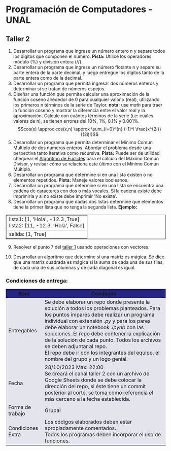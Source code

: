 # Programación de Computadores - UNAL

## Taller 2

1. Desarrollar un programa que ingrese un número entero n y separe todos los digitos que componen el número. **Pista:** Utilice los operadores módulo (%) y división entera (//).
2. Desarrollar un programa que ingrese un número flotante n y separe su parte entera de la parte decimal, y luego entregue los dígitos tanto de la parte entera como de la decimal.
3. Desarrollar un programa que permita ingresar dos números enteros y determinar si se tratan de números espejos.
4. Diseñar una función que permita calcular una aproximación de la función coseno alrededor de 0 para cualquier valor x (real), utilizando los primeros n términos de la serie de Taylor. **nota:** use *math* para traer la función coseno y mostrar la diferencia entre el valor real y la aproximación. Calcule con cuántos términos de la serie (i.e: cuáles valores de n), se tienen errores del 10%, 1%, 0.1% y 0.001%.
$$cos(x) \approx cos(x,n) \approx \sum_{i=0}^{n} (-1)^i \frac{x^{2i}}{(2i)!}$$
5. Desarrollar un programa que permita determinar el Minimo Comun Multiplo de dos numeros enteros. Abordar el problema desde una perpectiva tanto iterativa como recursiva. **Pista:** Puede ser de utilidad chequear el [Algoritmo de Euclides](https://es.wikipedia.org/wiki/Algoritmo_de_Euclides) para el cálculo del Máximo Común Divisor, y revisar cómo se relaciona este último con el Mínimo Común Múltiplo.
6. Desarrollar un programa que determine si en una lista existen o no elementos repetidos. **Pista:** Maneje valores booleanos.
7. Desarrollar un programa que determine si en una lista se encuentra
una cadena de caracteres con dos o más vocales. Si la cadena existe debe imprimirla y si no existe debe imprimir 'No existe'.
8. Desarrollar un programa que dadas dos listas determine que elementos tiene la primer lista que no tenga la segunda lista. **Ejemplo:**
<center>
<table border="1">
<tr>
<td>
lista1: [1, 'Hola', -12.3 ,True]<br>
lista2: [11, -12.3, 'Hola', False]
</td>
</tr>
<tr>
<td>
salida: [1, True]
</td>
</tr>
</table>
</center>

9. Resolver el punto 7 del [taller 1](https://github.com/fegonzalez7/pdc_unal_clase8) usando operaciones con vectores.

10. Desarrollar un algoritmo que determine si una matriz es mágica. Se dice que una matriz cuadrada es mágica si la suma de cada una de sus filas, de cada una de sus columnas y de cada diagonal es igual.


### Condiciones de entrega:

<table cellspacing="1" bgcolor="">
	<tr bgcolor="#252582">
		<th><b>Item</b></th>
    <th><b>Condición</b></th>
	</tr>
	<tr style="text-align: left; vertical-align: middle;" bgcolor="#e4e4ed">
		<td style="color:#141414">Entregables</td>
    <td style="color:#141414">Se debe elaborar un repo donde presente la solución a todos los problemas planteados. Para los puntos impares debe realizar un programa individual con extensión <i>.py</i> y para los pares debe elaborar un notebook <i>.ipynb</i> con las soluciones. El repo debe contener la explicación de la solución de cada punto. Todos los archivos se deben adjuntar al repo.<br>
    El repo debe ir con los integrantes del equipo, el nombre del grupo y un logo genial.
    </td>
	</tr>
  <tr style="text-align: left; vertical-align: middle;" bgcolor="#e4e4ed">
    <td style="color:#141414">Fecha</td>
    <td style="color:#141414">28/10/2023 Max: 22:00<br>Se creará el canal taller 2 con un archivo de Google Sheets donde se debe colocar la dirección del repo, si éste tiene un commit posterior al corte, se toma como referencia el más cercano a la fecha establecida.</td>
	</tr>
  <tr style="text-align: left; vertical-align: middle;" bgcolor="#e4e4ed">
    <td style="color:#141414">Forma de trabajo</td>
    <td style="color:#141414">Grupal</td>
	</tr>
  <tr style="text-align: left; vertical-align: middle;" bgcolor="#e4e4ed">
    <td style="color:#141414">Condiciones Extra</td>
    <td style="color:#141414">
    Los códigos elaborados deben estar apropiadamente comentados.<br>
    Todos los programas deben incorporar el uso de funciones.</td>
	</tr>
</table>
